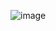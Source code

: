 ![image](https://github.com/MarjorieNevarez/lugaresturisticos/assets/151756579/1f523edc-6d69-4af3-89ff-500e3e15f784)

